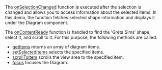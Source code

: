 The [onSelectionChanged](/Documentation/ApiReference/UI_Components/dxDiagram/Configuration/#onSelectionChanged) function is executed after the selection is changed and allows you to access information about the selected items. In this demo, the function fetches selected shape information and displays it under the Diagram component.

The [onContentReady](/Documentation/ApiReference/UI_Components/dxDiagram/Configuration/#onContentReady) function is handled to find the 'Greta Sims' shape, select it, and scroll to it. For this purpose, the following methods are called:

* [getItems](/Documentation/ApiReference/UI_Components/dxDiagram/Methods/#getItems) returns an array of diagram items.
* [setSelectedItems](/Documentation/ApiReference/UI_Components/dxDiagram/Methods/#setSelectedItemsitems) selects the specified items.
* [scrollToItem](/Documentation/ApiReference/UI_Components/dxDiagram/Methods/#scrollToItemitem) scrolls the view area to the specified item.
* [focus](/Documentation/ApiReference/UI_Components/dxDiagram/Methods/#focus) focuses the Diagram.
<!--split-->